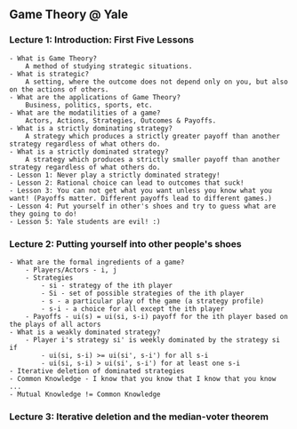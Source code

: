 ## Game Theory @ Yale

### Lecture 1: Introduction: First Five Lessons
    - What is Game Theory?
        A method of studying strategic situations.
    - What is strategic?
        A setting, where the outcome does not depend only on you, but also on the actions of others.
    - What are the applications of Game Theory?
        Business, politics, sports, etc.
    - What are the modatilities of a game?
        Actors, Actions, Strategies, Outcomes & Payoffs.
    - What is a strictly dominating strategy?
        A strategy which produces a strictly greater payoff than another strategy regardless of what others do.
    - What is a strictly dominated strategy?
        A strategy which produces a strictly smaller payoff than another strategy regardless of what others do.
    - Lesson 1: Never play a strictly dominated strategy!
    - Lesson 2: Rational choice can lead to outcomes that suck!
    - Lesson 3: You can not get what you want unless you know what you want! (Payoffs matter. Different payoffs lead to different games.)
    - Lesson 4: Put yourself in other's shoes and try to guess what are they going to do!
    - Lesson 5: Yale students are evil! :)


### Lecture 2: Putting yourself into other people's shoes
    - What are the formal ingredients of a game?
        - Players/Actors - i, j
        - Strategies
            - si - strategy of the ith player
            - Si - set of possible strategies of the ith player
            - s - a particular play of the game (a strategy profile)
            - s-i - a choice for all except the ith player
        - Payoffs - ui(s) = ui(si, s-i) payoff for the ith player based on the plays of all actors
    - What is a weakly dominated strategy?
        - Player i's strategy si' is weekly dominated by the strategy si if
            - ui(si, s-i) >= ui(si', s-i') for all s-i
            - ui(si, s-i) > ui(si', s-i') for at least one s-i
    - Iterative deletion of dominated strategies
    - Common Knowledge - I know that you know that I know that you know ...
    - Mutual Knowledge != Common Knowledge

### Lecture 3: Iterative deletion and the median-voter theorem